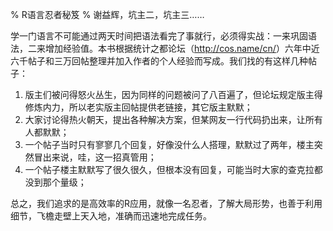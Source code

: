 % R语言忍者秘笈
% 谢益辉，坑主二，坑主三……

学一门语言不可能通过两天时间把语法看完了事就行，必须得实战：一来巩固语法，二来增加经验值。本书根据统计之都论坛（<http://cos.name/cn/>）六年中近六千帖子和三万回帖整理并加入作者的个人经验而写成。我们找的有这样几种帖子：

1. 版主们被问得怒火丛生，因为同样的问题被问了八百遍了，但论坛规定版主得修炼内力，所以老实版主回帖提供老链接，其它版主默默；
1. 大家讨论得热火朝天，提出各种解决方案，但某网友一行代码扔出来，让所有人都默默；
1. 一个帖子当时只有寥寥几个回复，好像没什么人搭理，默默过了两年，楼主突然冒出来说，哇，这一招真管用；
1. 一个帖子楼主默默写了很久很久，但根本没有回复，可能当时大家的查克拉都没到那个量级；

总之，我们追求的是高效率的R应用，就像一名忍者，了解大局形势，也善于利用细节，飞檐走壁上天入地，准确而迅速地完成任务。

